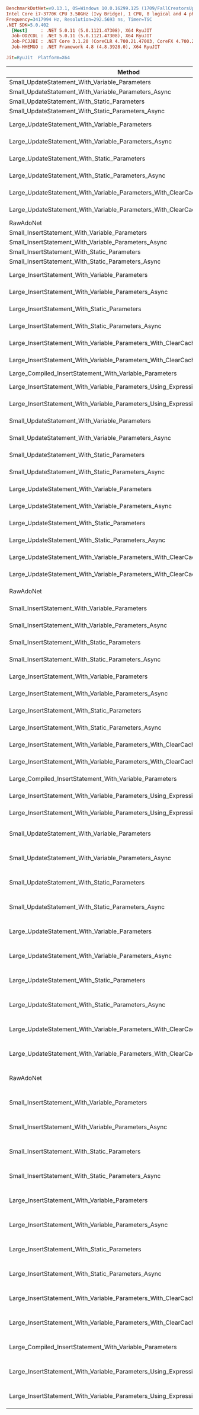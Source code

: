 ``` ini

BenchmarkDotNet=v0.13.1, OS=Windows 10.0.16299.125 (1709/FallCreatorsUpdate/Redstone3)
Intel Core i7-3770K CPU 3.50GHz (Ivy Bridge), 1 CPU, 8 logical and 4 physical cores
Frequency=3417994 Hz, Resolution=292.5693 ns, Timer=TSC
.NET SDK=5.0.402
  [Host]     : .NET 5.0.11 (5.0.1121.47308), X64 RyuJIT
  Job-ODZCDL : .NET 5.0.11 (5.0.1121.47308), X64 RyuJIT
  Job-PCJJBI : .NET Core 3.1.20 (CoreCLR 4.700.21.47003, CoreFX 4.700.21.47101), X64 RyuJIT
  Job-HHEMGO : .NET Framework 4.8 (4.8.3928.0), X64 RyuJIT

Jit=RyuJit  Platform=X64  

```
|                                                                         Method |              Runtime |            Mean |          Median |      Ratio |   Allocated |
|------------------------------------------------------------------------------- |--------------------- |----------------:|----------------:|-----------:|------------:|
|                                 Small_UpdateStatement_With_Variable_Parameters |             .NET 5.0 |    191,055.4 ns |    190,822.2 ns |     578.28 |    54,445 B |
|                           Small_UpdateStatement_With_Variable_Parameters_Async |             .NET 5.0 |    206,597.8 ns |    205,011.5 ns |     627.17 |    56,951 B |
|                                   Small_UpdateStatement_With_Static_Parameters |             .NET 5.0 |    413,095.5 ns |    392,920.5 ns |   1,255.18 |    56,792 B |
|                             Small_UpdateStatement_With_Static_Parameters_Async |             .NET 5.0 |    203,412.7 ns |    203,093.1 ns |     615.48 |    56,951 B |
|                                 Large_UpdateStatement_With_Variable_Parameters |             .NET 5.0 |    427,061.8 ns |    426,507.4 ns |   1,292.57 |   131,686 B |
|                           Large_UpdateStatement_With_Variable_Parameters_Async |             .NET 5.0 |    454,879.2 ns |    454,126.8 ns |   1,376.35 |   133,936 B |
|                                   Large_UpdateStatement_With_Static_Parameters |             .NET 5.0 |    452,365.1 ns |    452,602.5 ns |   1,371.17 |   131,686 B |
|                             Large_UpdateStatement_With_Static_Parameters_Async |             .NET 5.0 |    449,845.6 ns |    449,384.5 ns |   1,359.22 |   133,936 B |
|                Large_UpdateStatement_With_Variable_Parameters_With_ClearCaches |             .NET 5.0 | 41,312,084.1 ns | 41,330,112.6 ns | 125,043.28 |   886,452 B |
|          Large_UpdateStatement_With_Variable_Parameters_With_ClearCaches_Async |             .NET 5.0 | 41,432,278.1 ns | 41,362,227.7 ns | 125,406.52 |   889,068 B |
|                                                                      RawAdoNet |             .NET 5.0 |        162.2 ns |        162.3 ns |       0.49 |       360 B |
|                                 Small_InsertStatement_With_Variable_Parameters |             .NET 5.0 |    412,652.4 ns |    394,968.5 ns |   1,262.89 |    57,232 B |
|                           Small_InsertStatement_With_Variable_Parameters_Async |             .NET 5.0 |    431,463.5 ns |    412,522.7 ns |   1,349.45 |    57,496 B |
|                                   Small_InsertStatement_With_Static_Parameters |             .NET 5.0 |    421,647.2 ns |    399,795.9 ns |   1,292.97 |    57,424 B |
|                             Small_InsertStatement_With_Static_Parameters_Async |             .NET 5.0 |    410,677.0 ns |    385,898.9 ns |   1,281.39 |    57,496 B |
|                                 Large_InsertStatement_With_Variable_Parameters |             .NET 5.0 |    869,793.7 ns |    847,865.7 ns |   2,623.28 |   136,464 B |
|                           Large_InsertStatement_With_Variable_Parameters_Async |             .NET 5.0 |    868,981.0 ns |    826,215.6 ns |   2,681.40 |   136,536 B |
|                                   Large_InsertStatement_With_Static_Parameters |             .NET 5.0 |    859,139.0 ns |    827,093.3 ns |   2,626.08 |   136,464 B |
|                             Large_InsertStatement_With_Static_Parameters_Async |             .NET 5.0 |    888,846.5 ns |    863,371.9 ns |   2,617.59 |   136,536 B |
|                Large_InsertStatement_With_Variable_Parameters_With_ClearCaches |             .NET 5.0 | 46,186,908.4 ns | 46,177,643.7 ns | 139,754.60 |   935,860 B |
|          Large_InsertStatement_With_Variable_Parameters_With_ClearCaches_Async |             .NET 5.0 | 47,698,386.8 ns | 47,463,804.8 ns | 144,340.33 |   935,504 B |
|                        Large_Compiled_InsertStatement_With_Variable_Parameters |             .NET 5.0 |     38,275.8 ns |     33,791.8 ns |     117.08 |     4,784 B |
|       Large_InsertStatement_With_Variable_Parameters_Using_Expression_Overload |             .NET 5.0 |    997,751.9 ns |    966,648.9 ns |   3,004.96 |   149,048 B |
| Large_InsertStatement_With_Variable_Parameters_Using_Expression_Overload_Async |             .NET 5.0 |  1,013,493.5 ns |  1,001,610.9 ns |   3,132.29 |   152,992 B |
|                                 Small_UpdateStatement_With_Variable_Parameters |        .NET Core 3.1 |    215,370.5 ns |    215,970.8 ns |     651.69 |    56,046 B |
|                           Small_UpdateStatement_With_Variable_Parameters_Async |        .NET Core 3.1 |    218,295.5 ns |    216,571.8 ns |     662.67 |    55,238 B |
|                                   Small_UpdateStatement_With_Static_Parameters |        .NET Core 3.1 |    211,667.1 ns |    210,576.7 ns |     642.75 |    55,342 B |
|                             Small_UpdateStatement_With_Static_Parameters_Async |        .NET Core 3.1 |    223,174.1 ns |    221,740.6 ns |     676.40 |    55,238 B |
|                                 Large_UpdateStatement_With_Variable_Parameters |        .NET Core 3.1 |    486,769.1 ns |    487,116.1 ns |   1,475.49 |   132,185 B |
|                           Large_UpdateStatement_With_Variable_Parameters_Async |        .NET Core 3.1 |    496,261.0 ns |    493,989.2 ns |   1,501.74 |   131,826 B |
|                                   Large_UpdateStatement_With_Static_Parameters |        .NET Core 3.1 |    489,438.9 ns |    490,257.5 ns |   1,480.87 |   132,185 B |
|                             Large_UpdateStatement_With_Static_Parameters_Async |        .NET Core 3.1 |    497,249.2 ns |    497,363.8 ns |   1,502.49 |   131,826 B |
|                Large_UpdateStatement_With_Variable_Parameters_With_ClearCaches |        .NET Core 3.1 | 43,515,537.0 ns | 43,512,071.7 ns | 131,665.43 |   872,976 B |
|          Large_UpdateStatement_With_Variable_Parameters_With_ClearCaches_Async |        .NET Core 3.1 | 45,107,782.6 ns | 45,424,109.4 ns | 136,702.30 |   870,968 B |
|                                                                      RawAdoNet |        .NET Core 3.1 |        160.6 ns |        160.9 ns |       0.49 |       360 B |
|                                 Small_InsertStatement_With_Variable_Parameters |        .NET Core 3.1 |    470,799.4 ns |    433,002.5 ns |   1,464.96 |    56,944 B |
|                           Small_InsertStatement_With_Variable_Parameters_Async |        .NET Core 3.1 |    489,776.0 ns |    471,914.2 ns |   1,485.87 |    60,040 B |
|                                   Small_InsertStatement_With_Static_Parameters |        .NET Core 3.1 |    463,214.3 ns |    449,386.4 ns |   1,414.47 |    56,752 B |
|                             Small_InsertStatement_With_Static_Parameters_Async |        .NET Core 3.1 |    489,252.7 ns |    464,014.9 ns |   1,504.01 |    59,848 B |
|                                 Large_InsertStatement_With_Variable_Parameters |        .NET Core 3.1 |    991,755.0 ns |    984,641.9 ns |   3,012.32 |   135,904 B |
|                           Large_InsertStatement_With_Variable_Parameters_Async |        .NET Core 3.1 |    994,162.6 ns |    964,454.6 ns |   3,088.49 |   139,000 B |
|                                   Large_InsertStatement_With_Static_Parameters |        .NET Core 3.1 |    991,182.5 ns |    954,946.1 ns |   3,030.61 |   135,904 B |
|                             Large_InsertStatement_With_Static_Parameters_Async |        .NET Core 3.1 |    984,718.1 ns |    944,706.2 ns |   3,075.41 |   139,000 B |
|                Large_InsertStatement_With_Variable_Parameters_With_ClearCaches |        .NET Core 3.1 | 50,213,100.7 ns | 49,755,499.9 ns | 151,986.26 |   919,000 B |
|          Large_InsertStatement_With_Variable_Parameters_With_ClearCaches_Async |        .NET Core 3.1 | 48,997,444.5 ns | 48,987,900.5 ns | 148,522.02 |   918,950 B |
|                        Large_Compiled_InsertStatement_With_Variable_Parameters |        .NET Core 3.1 |     44,402.3 ns |     37,156.3 ns |     146.21 |     4,752 B |
|       Large_InsertStatement_With_Variable_Parameters_Using_Expression_Overload |        .NET Core 3.1 |  1,107,271.1 ns |  1,091,137.1 ns |   3,351.64 |   148,856 B |
| Large_InsertStatement_With_Variable_Parameters_Using_Expression_Overload_Async |        .NET Core 3.1 |  1,133,752.1 ns |  1,113,518.6 ns |   3,526.36 |   159,016 B |
|                                 Small_UpdateStatement_With_Variable_Parameters | .NET Framework 4.7.2 |    269,977.6 ns |    265,926.0 ns |     820.07 |    61,542 B |
|                           Small_UpdateStatement_With_Variable_Parameters_Async | .NET Framework 4.7.2 |    433,242.4 ns |    396,577.6 ns |   1,341.46 |    73,728 B |
|                                   Small_UpdateStatement_With_Static_Parameters | .NET Framework 4.7.2 |    264,488.4 ns |    264,504.3 ns |     800.28 |    59,994 B |
|                             Small_UpdateStatement_With_Static_Parameters_Async | .NET Framework 4.7.2 |    432,399.6 ns |    415,448.4 ns |   1,376.78 |    73,728 B |
|                                 Large_UpdateStatement_With_Variable_Parameters | .NET Framework 4.7.2 |    785,285.5 ns |    754,243.6 ns |   2,434.28 |   155,648 B |
|                           Large_UpdateStatement_With_Variable_Parameters_Async | .NET Framework 4.7.2 |    825,832.8 ns |    803,980.4 ns |   2,479.92 |   155,648 B |
|                                   Large_UpdateStatement_With_Static_Parameters | .NET Framework 4.7.2 |    849,086.3 ns |    840,551.5 ns |   2,609.70 |   155,648 B |
|                             Large_UpdateStatement_With_Static_Parameters_Async | .NET Framework 4.7.2 |    804,694.2 ns |    761,850.4 ns |   2,464.09 |   155,648 B |
|                Large_UpdateStatement_With_Variable_Parameters_With_ClearCaches | .NET Framework 4.7.2 | 57,761,014.2 ns | 57,647,555.9 ns | 174,761.97 |   991,232 B |
|          Large_UpdateStatement_With_Variable_Parameters_With_ClearCaches_Async | .NET Framework 4.7.2 | 57,292,922.9 ns | 57,393,605.7 ns | 173,333.00 |   999,424 B |
|                                                                      RawAdoNet | .NET Framework 4.7.2 |        329.1 ns |        327.6 ns |       1.00 |       417 B |
|                                 Small_InsertStatement_With_Variable_Parameters | .NET Framework 4.7.2 |    253,394.1 ns |    253,008.1 ns |     766.71 |    60,874 B |
|                           Small_InsertStatement_With_Variable_Parameters_Async | .NET Framework 4.7.2 |    258,218.0 ns |    257,791.8 ns |     785.38 |    60,614 B |
|                                   Small_InsertStatement_With_Static_Parameters | .NET Framework 4.7.2 |    256,403.4 ns |    253,257.4 ns |     778.62 |    61,873 B |
|                             Small_InsertStatement_With_Static_Parameters_Async | .NET Framework 4.7.2 |    258,228.0 ns |    258,288.1 ns |     781.57 |    61,210 B |
|                                 Large_InsertStatement_With_Variable_Parameters | .NET Framework 4.7.2 |    629,794.8 ns |    622,135.4 ns |   1,916.95 |   155,782 B |
|                           Large_InsertStatement_With_Variable_Parameters_Async | .NET Framework 4.7.2 |    635,938.6 ns |    630,515.3 ns |   1,928.22 |   151,714 B |
|                                   Large_InsertStatement_With_Static_Parameters | .NET Framework 4.7.2 |    592,914.6 ns |    593,038.5 ns |   1,794.00 |   155,782 B |
|                             Large_InsertStatement_With_Static_Parameters_Async | .NET Framework 4.7.2 |    595,881.9 ns |    594,931.0 ns |   1,803.65 |   151,714 B |
|                Large_InsertStatement_With_Variable_Parameters_With_ClearCaches | .NET Framework 4.7.2 | 64,980,498.0 ns | 64,219,575.9 ns | 197,262.53 | 1,051,683 B |
|          Large_InsertStatement_With_Variable_Parameters_With_ClearCaches_Async | .NET Framework 4.7.2 | 62,805,115.6 ns | 62,794,178.4 ns | 190,029.55 | 1,039,370 B |
|                        Large_Compiled_InsertStatement_With_Variable_Parameters | .NET Framework 4.7.2 |      8,405.4 ns |      8,367.6 ns |      25.56 |     4,959 B |
|       Large_InsertStatement_With_Variable_Parameters_Using_Expression_Overload | .NET Framework 4.7.2 |    683,034.6 ns |    678,372.0 ns |   2,075.36 |   158,549 B |
| Large_InsertStatement_With_Variable_Parameters_Using_Expression_Overload_Async | .NET Framework 4.7.2 |    657,315.1 ns |    656,610.4 ns |   1,989.15 |   163,678 B |
